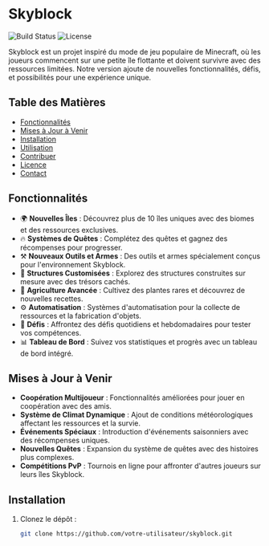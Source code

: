 # Skyblock

![Build Status](https://img.shields.io/badge/build-passing-brightgreen)
![License](https://img.shields.io/badge/license-MIT-blue.svg)

Skyblock est un projet inspiré du mode de jeu populaire de Minecraft, où les joueurs commencent sur une petite île flottante et doivent survivre avec des ressources limitées. Notre version ajoute de nouvelles fonctionnalités, défis, et possibilités pour une expérience unique.

## Table des Matières

- [Fonctionnalités](#fonctionnalités)
- [Mises à Jour à Venir](#mises-à-jour-à-venir)
- [Installation](#installation)
- [Utilisation](#utilisation)
- [Contribuer](#contribuer)
- [Licence](#licence)
- [Contact](#contact)

## Fonctionnalités

- 🌍 **Nouvelles Îles** : Découvrez plus de 10 îles uniques avec des biomes et des ressources exclusives.
- 🔥 **Systèmes de Quêtes** : Complétez des quêtes et gagnez des récompenses pour progresser.
- ⚒️ **Nouveaux Outils et Armes** : Des outils et armes spécialement conçus pour l'environnement Skyblock.
- 🏰 **Structures Customisées** : Explorez des structures construites sur mesure avec des trésors cachés.
- 🌿 **Agriculture Avancée** : Cultivez des plantes rares et découvrez de nouvelles recettes.
- ⚙️ **Automatisation** : Systèmes d'automatisation pour la collecte de ressources et la fabrication d'objets.
- 🎯 **Défis** : Affrontez des défis quotidiens et hebdomadaires pour tester vos compétences.
- 📊 **Tableau de Bord** : Suivez vos statistiques et progrès avec un tableau de bord intégré.

## Mises à Jour à Venir

- **Coopération Multijoueur** : Fonctionnalités améliorées pour jouer en coopération avec des amis.
- **Système de Climat Dynamique** : Ajout de conditions météorologiques affectant les ressources et la survie.
- **Événements Spéciaux** : Introduction d'événements saisonniers avec des récompenses uniques.
- **Nouvelles Quêtes** : Expansion du système de quêtes avec des histoires plus complexes.
- **Compétitions PvP** : Tournois en ligne pour affronter d'autres joueurs sur leurs îles Skyblock.

## Installation

1. Clonez le dépôt :
   ```bash
   git clone https://github.com/votre-utilisateur/skyblock.git
